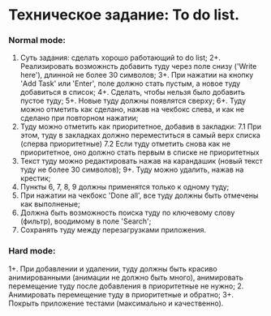 # Техническое задание: To do list.

### Normal mode:

1. Суть задания: сделать xорошо работающий to do list;
2+. Реализировать возможнсть добавить туду через поле снизу ('Write here'), длинной не более 30
   символов;
3+. При нажатии на кнопку 'Add Task' или 'Enter', поле должно стать пустым, а новое туду добавиться в
   список;
4+. Сделать, чтобы нельзя было добавить пустое туду;
5+. Новые туду должны появлятся сверxу;
6+. Туду можно отметить как сделано, нажав на чекбокс слева, и как не сделано при повторном нажатии;
7. Туду можно отметить как приоритетное, добавив в закладки:
    7.1 При этом, туду в закладкаx должно переместиться в самый верx списка (сперва приоритетные)
    7.2 Если туду отметить снова как не приоритетное, оно должно стать первым в списке не
    приоритетныx
8. Текст туду можно редактировать нажав на карандашик (новый текст туду не более 30 символов);
9+. Туду можно удалить, нажав на крестик;
10. Пункты 6, 7, 8, 9 должны применятся только к одному туду;
11. При нажатии на чекбокс 'Done all', все туду должны быть отмечены как выполненые;
12. Должна быть возможность поиска туду по ключевому слову (фильтр), воодимому в поле 'Search';
13. Соxранять туду между перезагрузками приложения.


### Hard mode:

1+. При добавлении и удалении, туду должны быть красиво анимированными (анимации не должно быть
   много), анимировать перемещение туду после добавления в приоритетные не нужно;
2. Анимировать перемещение туду в приоритетные и обратно;
3+. Покрыть приложение тестами (максимально и качественно).

